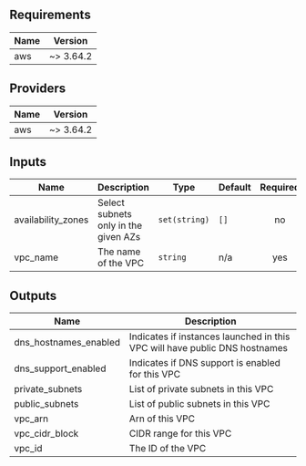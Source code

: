 <!-- BEGINNING OF PRE-COMMIT-TERRAFORM DOCS HOOK -->
## Requirements

| Name | Version |
|------|---------|
| aws | ~> 3.64.2 |

## Providers

| Name | Version |
|------|---------|
| aws | ~> 3.64.2 |

## Inputs

| Name | Description | Type | Default | Required |
|------|-------------|------|---------|:--------:|
| availability\_zones | Select subnets only in the given AZs | `set(string)` | `[]` | no |
| vpc\_name | The name of the VPC | `string` | n/a | yes |

## Outputs

| Name | Description |
|------|-------------|
| dns\_hostnames\_enabled | Indicates if instances launched in this VPC will have public DNS hostnames |
| dns\_support\_enabled | Indicates if DNS support is enabled for this VPC |
| private\_subnets | List of private subnets in this VPC |
| public\_subnets | List of public subnets in this VPC |
| vpc\_arn | Arn of this VPC |
| vpc\_cidr\_block | CIDR range for this VPC |
| vpc\_id | The ID of the VPC |

<!-- END OF PRE-COMMIT-TERRAFORM DOCS HOOK -->
